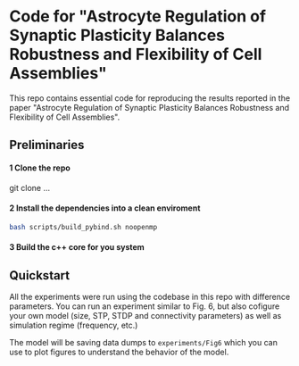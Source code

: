 # Code for "Astrocyte Regulation of Synaptic Plasticity Balances Robustness and Flexibility of Cell Assemblies"

This repo contains essential code for reproducing the results reported in the paper "Astrocyte Regulation of Synaptic Plasticity Balances Robustness and Flexibility of Cell Assemblies".

## Preliminaries

#### 1 Clone the repo

git clone ...

#### 2 Install the dependencies into a clean enviroment

```bash
bash scripts/build_pybind.sh noopenmp
```

#### 3 Build the c++ core for you system


## Quickstart

All the experiments were run using the codebase in this repo with difference parameters. You can run an experiment similar to Fig. 6, but also cofigure your own model (size, STP, STDP and connectivity parameters) as well as simulation regime (frequency, etc.)

The model will be saving data dumps to `experiments/Fig6` which you can use to plot figures to understand the behavior of the model. 
